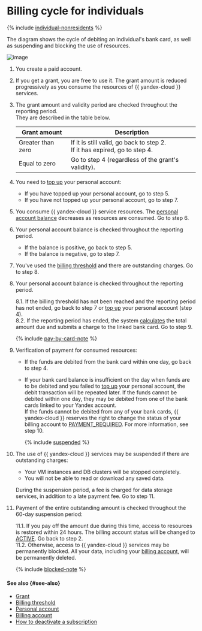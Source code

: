 # Billing cycle for individuals

{% include [individual-nonresidents](../../_includes/billing/individual-nonresidents.md) %}

The diagram shows the cycle of debiting an individual's bank card, as well as suspending and blocking the use of resources.

![image](../../_assets/billing/billing-cycle-individual.svg)

1. You create a paid account.
1. If you get a grant, you are free to use it. The grant amount is reduced progressively as you consume the resources of {{ yandex-cloud }} services.
1. The grant amount and validity period are checked throughout the reporting period. <br/>They are described in the table below.

   | Grant amount | Description |
   ----- | -----
   | Greater than zero | If it is still valid, go back to step 2. <br/>If it has expired, go to step 4. |
   | Equal to zero | Go to step 4 (regardless of the grant's validity). |

1. You need to [top up](../operations/pay-the-bill.md) your personal account:
   - If you have topped up your personal account, go to step 5.
   - If you have not topped up your personal account, go to step 7.
1. You consume {{ yandex-cloud }} service resources. The [personal account balance](../concepts/personal-account.md#balance) decreases as resources are consumed. Go to step 6.
1. Your personal account balance is checked throughout the reporting period.

   - If the balance is positive, go back to step 5.
   - If the balance is negative, go to step 7.

1. You've used the [billing threshold](../concepts/billing-threshold.md) and there are outstanding charges. Go to step 8.
1. Your personal account balance is checked throughout the reporting period.

   8.1. If the billing threshold has not been reached and the reporting period has not ended, go back to step 7 or [top up](../operations/pay-the-bill.md) your personal account (step 4).
   <br/>8.2. If the reporting period has ended, the system [calculates](payment-methods-individual.md#payment-amount) the total amount due and submits a charge to the linked bank card. Go to step 9.

   {% include [pay-by-card-note](../_includes/pay-by-card-note.md) %}

1. Verification of payment for consumed resources:
   - If the funds are debited from the bank card within one day, go back to step 4.
   - If your bank card balance is insufficient on the day when funds are to be debited and you failed to [top up](../operations/pay-the-bill.md) your personal account, the debit transaction will be repeated later. If the funds cannot be debited within one day, they may be debited from one of the bank cards linked to your Yandex account. <br/>If the funds cannot be debited from any of your bank cards, {{ yandex-cloud }} reserves the right to change the status of your billing account to [PAYMENT_REQUIRED](../concepts/billing-account-statuses.md). For more information, see step 10.

      {% include [suspended](../_includes/billing-suspended.md) %}

1. The use of {{ yandex-cloud }} services may be suspended if there are outstanding charges:
   - Your VM instances and DB clusters will be stopped completely.
   - You will not be able to read or download any saved data.

   During the suspension period, a fee is charged for data storage services, in addition to a late payment fee. Go to step 11.
1. Payment of the entire outstanding amount is checked throughout the 60-day suspension period:

   11.1. If you pay off the amount due during this time, access to resources is restored within 24 hours. The billing account status will be changed to [ACTIVE](../concepts/billing-account-statuses.md). Go back to step 2.
   <br/>11.2. Otherwise, access to {{ yandex-cloud }} services may be permanently blocked. All your data, including your [billing account](../concepts/billing-account.md), will be permanently deleted.

   {% include [blocked-note](../_includes/blocked-note.md) %}

#### See also {#see-also}

- [Grant](../concepts/bonus-account.md)
- [Billing threshold](../concepts/billing-threshold.md)
- [Personal account](../concepts/personal-account.md)
- [Billing account](../concepts/billing-account.md)
- [How to deactivate a subscription](../qa/all.md#delete-account)